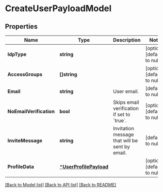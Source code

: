 # CreateUserPayloadModel

## Properties
Name | Type | Description | Notes
------------ | ------------- | ------------- | -------------
**IdpType** | **string** |  | [optional] [default to null]
**AccessGroups** | **[]string** |  | [optional] [default to null]
**Email** | **string** | User email. | [default to null]
**NoEmailVerification** | **bool** | Skips email verification if set to &#x60;true&#x60;. | [optional] [default to null]
**InviteMessage** | **string** | Invitation message that will be sent by email. | [default to null]
**ProfileData** | [***UserProfilePayload**](UserProfilePayload.md) |  | [optional] [default to null]

[[Back to Model list]](../README.md#documentation-for-models) [[Back to API list]](../README.md#documentation-for-api-endpoints) [[Back to README]](../README.md)


